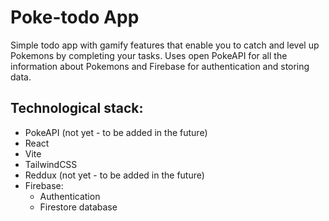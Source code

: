 # Poke-todo App
Simple todo app with gamify features that enable you to catch and level up Pokemons by completing your tasks.
Uses open PokeAPI for all the information about Pokemons and Firebase for authentication and storing data. 

## Technological stack:
- PokeAPI (not yet - to be added in the future)
- React
- Vite
- TailwindCSS
- Reddux (not yet - to be added in the future)
- Firebase:
    - Authentication
    - Firestore database